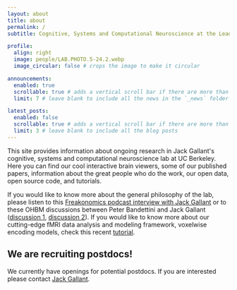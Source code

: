 ```yaml
---
layout: about
title: about
permalink: /
subtitle: Cognitive, Systems and Computational Neuroscience at the Leading Edge

profile:
  align: right
  image: people/LAB.PHOTO.5-24.2.webp
  image_circular: false # crops the image to make it circular

announcements:
  enabled: true
  scrollable: true # adds a vertical scroll bar if there are more than 3 news items
  limit: 7 # leave blank to include all the news in the `_news` folder

latest_posts:
  enabled: false
  scrollable: true # adds a vertical scroll bar if there are more than 3 new posts items
  limit: 3 # leave blank to include all the blog posts
---
```


This site provides information about ongoing research in Jack Gallant's cognitive, systems and computational neuroscience lab at UC Berkeley. Here you can find our cool interactive brain viewers, some of our published papers, information about the great people who do the work, our open data, open source code, and tutorials.

If you would like to know more about the general philosophy of the lab, please listen to this [Freakonomics podcast interview with Jack Gallant](https://freakonomics.com/podcast/this-is-your-brain-on-podcasts/) or to these OHBM discussions between Peter Bandettini and Jack Gallant ([discussion 1](https://www.youtube.com/watch?v=cKmGF3REyuA), [discussion 2](https://www.youtube.com/watch?v=skX7tzWxwFk)). If you would like to know more about our cutting-edge fMRI data analysis and modeling framework, voxelwise encoding models, check this recent [tutorial](https://github.com/gallantlab/voxelwise_tutorials).

## We are recruiting postdocs!

We currently have openings for potential postdocs. If you are interested please contact [Jack Gallant](/people/).
